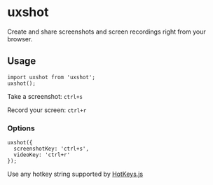 # uxshot

Create and share screenshots and screen recordings right from your browser.

## Usage

```
import uxshot from 'uxshot';
uxshot();
```

Take a screenshot: `ctrl+s`

Record your screen: `ctrl+r`

### Options

```
uxshot({
  screenshotKey: 'ctrl+s',
  videoKey: 'ctrl+r'
});
```

Use any hotkey string supported by [HotKeys.js](https://wangchujiang.com/hotkeys)